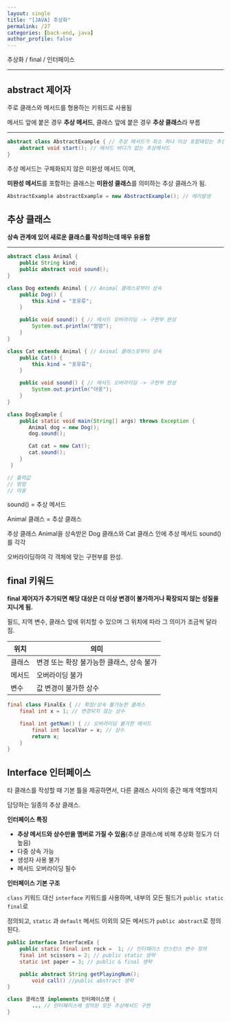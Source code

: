 ```yaml
---
layout: single
title: "[JAVA] 추상화"
permalink: /27
categories: [back-end, java]
author_profile: false
---
```


추상화 / final / 인터페이스

---

## abstract 제어자

주로 클래스와 메서드를 형용하는 키워드로 사용됨

메서드 앞에 붙은 경우 **추상 메서드**, 클래스 앞에 붙은 경우 **추상 클래스**라 부름

---

```java
abstract class AbstractExample { // 추상 메서드가 최소 하나 이상 포함돼있는 추상 클래스
	abstract void start(); // 메서드 바디가 없는 추상메서드
}
```

추상 메서드는 구체화되지 않은 미완성 메서드 이며, 

**미완성 메서드**를 포함하는 클래스는 **미완성 클래스**를 의미하는 추상 클래스가 됨.

```java
AbstractExample abstractExample = new AbstractExample(); // 에러발생
```

## 추상 클래스

**상속 관계에 있어 새로운 클래스를 작성하는데 매우 유용함**

---

```java
abstract class Animal {
	public String kind;
	public abstract void sound();
}

class Dog extends Animal { // Animal 클래스로부터 상속
	public Dog() {
		this.kind = "포유류";
	}

	public void sound() { // 메서드 오버라이딩 -> 구현부 완성
		System.out.println("멍멍");
	}
}

class Cat extends Animal { // Animal 클래스로부터 상속
	public Cat() {
		this.kind = "포유류";
	}

	public void sound() { // 메서드 오버라이딩 -> 구현부 완성
		System.out.println("야옹");
	}
}

class DogExample {       
    public static void main(String[] args) throws Exception {
       Animal dog = new Dog();
       dog.sound();

       Cat cat = new Cat();
       cat.sound();
    }
 }

// 출력값
// 멍멍
// 야옹
```

sound() = 추상 메서드

Animal 클래스 = 추상 클래스

추상 클래스 Animal을 상속받은 Dog 클래스와 Cat 클래스 안에 추상 메서드 sound()를 각각

오버라이딩하여 각 객체에 맞는 구현부를 완성.

## final 키워드

**final 제어자가 추가되면 해당 대상은 더 이상 변경이 불가하거나 확장되지 않는 성질을 지니게 됨.**

필드, 지역 변수, 클래스 앞에 위치할 수 있으며 그 위치에 따라 그 의미가 조금씩 달라짐.

| 위치 | 의미 |
| --- | --- |
| 클래스 | 변경 또는 확장 불가능한 클래스, 상속 불가 |
| 메서드 | 오버라이딩 불가 |
| 변수 | 값 변경이 불가한 상수 |

```java
final class FinalEx { // 확장/상속 불가능한 클래스
	final int x = 1; // 변경되지 않는 상수

	final int getNum() { // 오버라이딩 불가한 메서드
		final int localVar = x; // 상수
		return x;
	}
}
```

## Interface 인터페이스

타 클래스를 작성할 때 기본 틀을 제공하면서, 다른 클래스 사이의 중간 매개 역할까지

담당하는 일종의 추상 클래스.

**인터페이스 특징**

- **추상 메서드와 상수만을 멤버로 가질 수 있음**(추상 클래스에 비해 추상화 정도가 더 높음)
- 다중 상속 가능
- 생성자 사용 불가
- 메서드 오버라이딩 필수

**인터페이스 기본 구조**

`class` 키워드 대신 `interface` 키워드를 사용하며, 내부의 모든 필드가 `public static final`로 

정의되고, `static` 과 `default` 메서드 이외의 모든 메서드가 `public abstract`로 정의된다.

```java
public interface InterfaceEx {
    public static final int rock =  1; // 인터페이스 인스턴스 변수 정의
    final int scissors = 2; // public static 생략
    static int paper = 3; // public & final 생략

    public abstract String getPlayingNum();
		void call() //public abstract 생략 
}
```

```java
class 클래스명 implements 인터페이스명 {
		... // 인터페이스에 정의된 모든 추상메서드 구현
}
```
